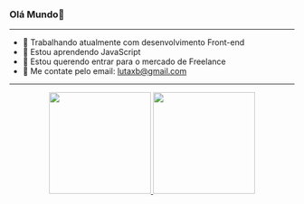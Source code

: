 ### Olá Mundo👋

<hr>

- 🔭 Trabalhando atualmente com desenvolvimento Front-end
- 🌱 Estou aprendendo JavaScript
- 👯 Estou querendo entrar para o mercado de Freelance
- 💬 Me contate pelo email: lutaxb@gmail.com

<hr>

<div align="center">
  <a href="https://github.com/Wellington-Lucas">
  <img height="180em" src="https://github-readme-stats.vercel.app/api?username=Wellington-Lucas&show_icons=true&theme=dark&include_all_commits=true&count_private=true"/>
  <img height="180em" src="https://github-readme-stats.vercel.app/api/top-langs/?username=Wellington-Lucas&layout=compact&langs_count=7&theme=dark"/>
</div>

